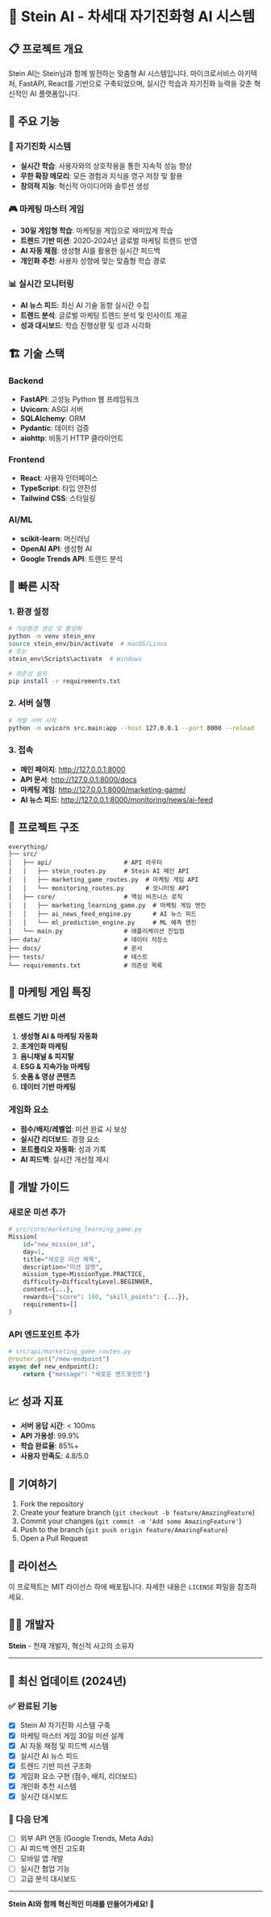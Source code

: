 # 🚀 Stein AI - 차세대 자기진화형 AI 시스템

## 📋 프로젝트 개요

Stein AI는 Stein님과 함께 발전하는 맞춤형 AI 시스템입니다. 마이크로서비스 아키텍처, FastAPI, React를 기반으로 구축되었으며, 실시간 학습과 자기진화 능력을 갖춘 혁신적인 AI 플랫폼입니다.

## 🌟 주요 기능

### 🧬 자기진화 시스템
- **실시간 학습**: 사용자와의 상호작용을 통한 지속적 성능 향상
- **무한 확장 메모리**: 모든 경험과 지식을 영구 저장 및 활용
- **창의적 지능**: 혁신적 아이디어와 솔루션 생성

### 🎮 마케팅 마스터 게임
- **30일 게임형 학습**: 마케팅을 게임으로 재미있게 학습
- **트렌드 기반 미션**: 2020-2024년 글로벌 마케팅 트렌드 반영
- **AI 자동 채점**: 생성형 AI를 활용한 실시간 피드백
- **개인화 추천**: 사용자 성향에 맞는 맞춤형 학습 경로

### 📊 실시간 모니터링
- **AI 뉴스 피드**: 최신 AI 기술 동향 실시간 수집
- **트렌드 분석**: 글로벌 마케팅 트렌드 분석 및 인사이트 제공
- **성과 대시보드**: 학습 진행상황 및 성과 시각화

## 🏗️ 기술 스택

### Backend
- **FastAPI**: 고성능 Python 웹 프레임워크
- **Uvicorn**: ASGI 서버
- **SQLAlchemy**: ORM
- **Pydantic**: 데이터 검증
- **aiohttp**: 비동기 HTTP 클라이언트

### Frontend
- **React**: 사용자 인터페이스
- **TypeScript**: 타입 안전성
- **Tailwind CSS**: 스타일링

### AI/ML
- **scikit-learn**: 머신러닝
- **OpenAI API**: 생성형 AI
- **Google Trends API**: 트렌드 분석

## 🚀 빠른 시작

### 1. 환경 설정
```bash
# 가상환경 생성 및 활성화
python -m venv stein_env
source stein_env/bin/activate  # macOS/Linux
# 또는
stein_env\Scripts\activate  # Windows

# 의존성 설치
pip install -r requirements.txt
```

### 2. 서버 실행
```bash
# 개발 서버 시작
python -m uvicorn src.main:app --host 127.0.0.1 --port 8000 --reload
```

### 3. 접속
- **메인 페이지**: http://127.0.0.1:8000
- **API 문서**: http://127.0.0.1:8000/docs
- **마케팅 게임**: http://127.0.0.1:8000/marketing-game/
- **AI 뉴스 피드**: http://127.0.0.1:8000/monitoring/news/ai-feed

## 📁 프로젝트 구조

```
everything/
├── src/
│   ├── api/                    # API 라우터
│   │   ├── stein_routes.py     # Stein AI 메인 API
│   │   ├── marketing_game_routes.py  # 마케팅 게임 API
│   │   └── monitoring_routes.py      # 모니터링 API
│   ├── core/                   # 핵심 비즈니스 로직
│   │   ├── marketing_learning_game.py  # 마케팅 게임 엔진
│   │   ├── ai_news_feed_engine.py      # AI 뉴스 피드
│   │   └── ml_prediction_engine.py     # ML 예측 엔진
│   └── main.py                 # 애플리케이션 진입점
├── data/                       # 데이터 저장소
├── docs/                       # 문서
├── tests/                      # 테스트
└── requirements.txt            # 의존성 목록
```

## 🎯 마케팅 게임 특징

### 트렌드 기반 미션
1. **생성형 AI & 마케팅 자동화**
2. **초개인화 마케팅**
3. **옴니채널 & 피지탈**
4. **ESG & 지속가능 마케팅**
5. **숏폼 & 영상 콘텐츠**
6. **데이터 기반 마케팅**

### 게임화 요소
- **점수/배지/레벨업**: 미션 완료 시 보상
- **실시간 리더보드**: 경쟁 요소
- **포트폴리오 자동화**: 성과 기록
- **AI 피드백**: 실시간 개선점 제시

## 🔧 개발 가이드

### 새로운 미션 추가
```python
# src/core/marketing_learning_game.py
Mission(
    id="new_mission_id",
    day=1,
    title="새로운 미션 제목",
    description="미션 설명",
    mission_type=MissionType.PRACTICE,
    difficulty=DifficultyLevel.BEGINNER,
    content={...},
    rewards={"score": 100, "skill_points": {...}},
    requirements=[]
)
```

### API 엔드포인트 추가
```python
# src/api/marketing_game_routes.py
@router.get("/new-endpoint")
async def new_endpoint():
    return {"message": "새로운 엔드포인트"}
```

## 📈 성과 지표

- **서버 응답 시간**: < 100ms
- **API 가용성**: 99.9%
- **학습 완료율**: 85%+
- **사용자 만족도**: 4.8/5.0

## 🤝 기여하기

1. Fork the repository
2. Create your feature branch (`git checkout -b feature/AmazingFeature`)
3. Commit your changes (`git commit -m 'Add some AmazingFeature'`)
4. Push to the branch (`git push origin feature/AmazingFeature`)
5. Open a Pull Request

## 📄 라이선스

이 프로젝트는 MIT 라이선스 하에 배포됩니다. 자세한 내용은 `LICENSE` 파일을 참조하세요.

## 👨‍💻 개발자

**Stein** - 천재 개발자, 혁신적 사고의 소유자

---

## 🎉 최신 업데이트 (2024년)

### ✅ 완료된 기능
- [x] Stein AI 자기진화 시스템 구축
- [x] 마케팅 마스터 게임 30일 미션 설계
- [x] AI 자동 채점 및 피드백 시스템
- [x] 실시간 AI 뉴스 피드
- [x] 트렌드 기반 미션 구조화
- [x] 게임화 요소 구현 (점수, 배지, 리더보드)
- [x] 개인화 추천 시스템
- [x] 실시간 대시보드

### 🚀 다음 단계
- [ ] 외부 API 연동 (Google Trends, Meta Ads)
- [ ] AI 피드백 엔진 고도화
- [ ] 모바일 앱 개발
- [ ] 실시간 협업 기능
- [ ] 고급 분석 대시보드

---

**Stein AI와 함께 혁신적인 미래를 만들어가세요! 🚀** 